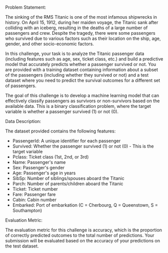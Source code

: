Problem Statement:

The sinking of the RMS Titanic is one of the most infamous shipwrecks in history. On April 15, 1912, during her maiden voyage, the Titanic sank after colliding with an iceberg, resulting in the deaths of a large number of passengers and crew. Despite the tragedy, there were some passengers who survived due to various factors such as their location on the ship, age, gender, and other socio-economic factors.

In this challenge, your task is to analyze the Titanic passenger data (including features such as age, sex, ticket class, etc.) and build a predictive model that accurately predicts whether a passenger survived or not. You are provided with a training dataset containing information about a subset of the passengers (including whether they survived or not) and a test dataset where you need to predict the survival outcomes for a different set of passengers.

The goal of this challenge is to develop a machine learning model that can effectively classify passengers as survivors or non-survivors based on the available data. This is a binary classification problem, where the target variable is whether a passenger survived (1) or not (0).

Data Description:

The dataset provided contains the following features:
- PassengerId: A unique identifier for each passenger
- Survived: Whether the passenger survived (1) or not (0) - This is the target variable
- Pclass: Ticket class (1st, 2nd, or 3rd)
- Name: Passenger's name
- Sex: Passenger's gender
- Age: Passenger's age in years
- SibSp: Number of siblings/spouses aboard the Titanic
- Parch: Number of parents/children aboard the Titanic
- Ticket: Ticket number
- Fare: Passenger fare
- Cabin: Cabin number
- Embarked: Port of embarkation (C = Cherbourg, Q = Queenstown, S = Southampton)

Evaluation Metric:

The evaluation metric for this challenge is accuracy, which is the proportion of correctly predicted outcomes to the total number of predictions. Your submission will be evaluated based on the accuracy of your predictions on the test dataset.
